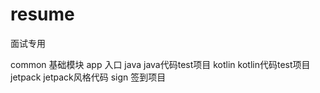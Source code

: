 # resume
面试专用

common 基础模块
app 入口
java  java代码test项目
kotlin  kotlin代码test项目
jetpack jetpack风格代码
sign 签到项目
